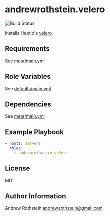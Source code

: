 andrewrothstein.velero
=========
![Build Status](https://github.com/andrewrothstein/ansible-velero/actions/workflows/build.yml/badge.svg)

Installs Heptio's [velero](https://velero.io/)

Requirements
------------

See [meta/main.yml](meta/main.yml)

Role Variables
--------------

See [defaults/main.yml](defaults/main.yml)

Dependencies
------------

See [meta/main.yml](meta/main.yml)

Example Playbook
----------------

```yml
- hosts: servers
  roles:
    - andrewrothstein.velero
```

License
-------

MIT

Author Information
------------------

Andrew Rothstein <andrew.rothstein@gmail.com>
